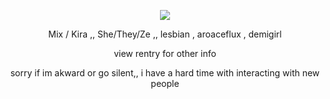 <p align="center">
  <img src="https://files.catbox.moe/rewf4w.png" />
</p> 

<p align="center"> Mix / Kira ,, She/They/Ze ,, lesbian , aroaceflux , demigirl
<p align="center"> view rentry for other info
<p align="center"> sorry if im akward or go silent,, i have a hard time with interacting with new people
